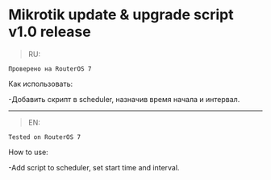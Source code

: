 # Mikrotik update & upgrade script v1.0 release

>RU:
```
Проверено на RouterOS 7

```
Как использовать:

-Добавить скрипт в scheduler, назначив время начала и интервал.
 ___
>EN:
```
Tested on RouterOS 7

```
How to use:

-Add script to scheduler, set start time and interval.
